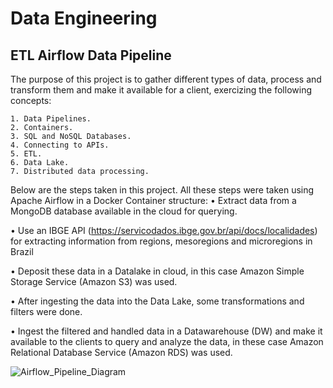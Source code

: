 # Data Engineering

## ETL Airflow Data Pipeline

The purpose of this project is to gather different types of data, process and transform them and make it available for a client, exercizing the following concepts:

    1. Data Pipelines.
    2. Containers.
    3. SQL and NoSQL Databases.
    4. Connecting to APIs.
    5. ETL.
    6. Data Lake.
    7. Distributed data processing.

Below are the steps taken in this project. All these steps were taken using Apache Airflow in a Docker Container structure:
• Extract data from a MongoDB database available in the cloud for querying.

• Use an IBGE API (https://servicodados.ibge.gov.br/api/docs/localidades) for extracting information from regions, mesoregions and microregions in Brazil

• Deposit these data in a Datalake in cloud, in this case Amazon Simple Storage Service (Amazon S3) was used.

• After ingesting the data into the Data Lake, some transformations and filters were done.

• Ingest the filtered and handled data in a Datawarehouse (DW) and make it available to the clients to query and analyze the data, in these case Amazon Relational Database Service (Amazon RDS) was used. 



![Airflow_Pipeline_Diagram](https://github.com/alexandre-lm-9/ETL-Airflow-Data-Pipeline/assets/123885726/fb76ee7f-8105-4c4e-9a41-f8d843bfa033)
